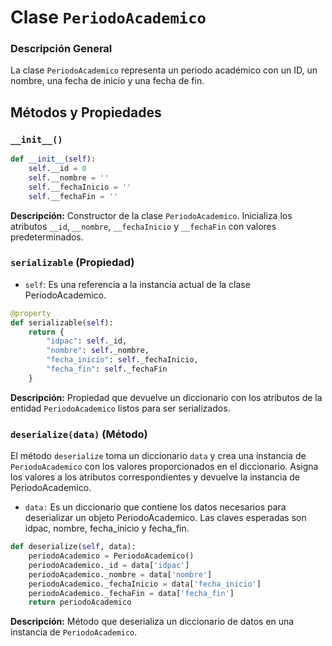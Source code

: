 
# Clase `PeriodoAcademico`

### Descripción General

La clase `PeriodoAcademico` representa un periodo académico con un ID, un nombre, una fecha de inicio y una fecha de fin.

## Métodos y Propiedades

### `__init__()`
```python
def __init__(self):
    self.__id = 0
    self.__nombre = ''
    self.__fechaInicio = ''
    self.__fechaFin = ''
```
**Descripción:** Constructor de la clase `PeriodoAcademico`. Inicializa los atributos `__id`, `__nombre`, `__fechaInicio` y `__fechaFin` con valores predeterminados.

### `serializable` (Propiedad)

- `self`: Es una referencia a la instancia actual de la clase PeriodoAcademico.

```python
@property
def serializable(self):
    return {
        "idpac": self._id,
        "nombre": self._nombre,
        "fecha_inicio": self._fechaInicio,
        "fecha_fin": self._fechaFin
    }
```
**Descripción:** Propiedad que devuelve un diccionario con los atributos de la entidad `PeriodoAcademico` listos para ser serializados.

### `deserialize(data)` (Método)
El método `deserialize` toma un diccionario `data` y crea una instancia de `PeriodoAcademico` con los valores proporcionados en el diccionario. Asigna los valores a los atributos correspondientes y devuelve la instancia de PeriodoAcademico.

- `data:` Es un diccionario que contiene los datos necesarios para deserializar un objeto PeriodoAcademico. Las claves esperadas son idpac, nombre, fecha_inicio y fecha_fin.

```python
def deserialize(self, data):
    periodoAcademico = PeriodoAcademico()
    periodoAcademico._id = data['idpac']
    periodoAcademico._nombre = data['nombre']
    periodoAcademico._fechaInicio = data['fecha_inicio']
    periodoAcademico._fechaFin = data['fecha_fin']
    return periodoAcademico
```
**Descripción:** Método que deserializa un diccionario de datos en una instancia de `PeriodoAcademico`.
